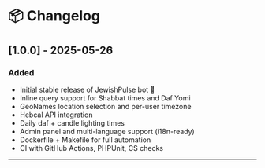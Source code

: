 # 📦 Changelog

## [1.0.0] - 2025-05-26
### Added
- Initial stable release of JewishPulse bot 🎉
- Inline query support for Shabbat times and Daf Yomi
- GeoNames location selection and per-user timezone
- Hebcal API integration
- Daily daf + candle lighting times
- Admin panel and multi-language support (i18n-ready)
- Dockerfile + Makefile for full automation
- CI with GitHub Actions, PHPUnit, CS checks

---
